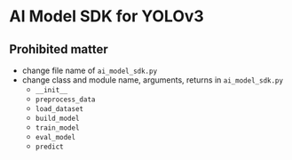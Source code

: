 # AI Model SDK for YOLOv3

## Prohibited matter

- change file name of ``ai_model_sdk.py``
- change class and module name, arguments, returns in ``ai_model_sdk.py``
  - ``__init__``
  - ``preprocess_data``
  - ``load_dataset``
  - ``build_model``
  - ``train_model``
  - ``eval_model``
  - ``predict``

